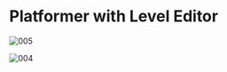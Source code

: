 # Platformer with Level Editor


![005](https://github.com/JoeLumbley/Platformer-with-Level-Editor/assets/77564255/55a4e4ca-7970-40a5-8701-a61fede6cf0e)



![004](https://github.com/JoeLumbley/Platformer-with-Level-Editor/assets/77564255/689a8342-9a31-4211-9ee4-2af611e6b092)


